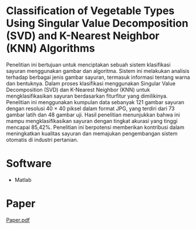 # **Classification of Vegetable Types Using Singular Value Decomposition (SVD) and K-Nearest Neighbor (KNN) Algorithms**


Penelitian ini bertujuan untuk menciptakan sebuah sistem klasifikasi sayuran menggunakan gambar dan algoritma. Sistem ini melakukan analisis terhadap
berbagai jenis gambar sayuran, termasuk informasi tentang warna dan bentuknya. Dalam proses klasifikasi menggunakan Singular Value Decomposition (SVD) dan K-Nearest Neighbor
(KNN) untuk mengklasifikasikan sayuran berdasarkan fiturfitur yang dimilikinya. Penelitian ini menggunakan kumpulan data sebanyak 121 gambar sayuran dengan resolusi 40 × 40 
piksel dalam format JPG, yang terdiri dari 73 gambar latih dan 48 gambar uji. Hasil penelitian menunjukkan bahwa ini mampu mengklasifikasikan sayuran dengan tingkat akurasi
yang tinggi mencapai 85,42%. Penelitian ini berpotensi memberikan kontribusi dalam meningkatkan kualitas sayuran dan memajukan pengembangan sistem otomatis di industri
pertanian.

# **Software**
- Matlab

# **Paper**


[Paper.pdf](https://github.com/fennyjong/KELOMPOK-3-SVD-MATLAB/files/13345768/Paper.pdf)
